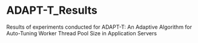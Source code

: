 # ADAPT-T_Results
Results of experiments conducted for ADAPT-T: An Adaptive Algorithm for Auto-Tuning Worker Thread Pool Size in Application Servers
